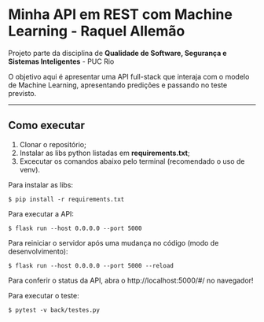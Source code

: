 # Minha API em REST com Machine Learning - Raquel Allemão

Projeto parte da disciplina de **Qualidade de Software, Segurança e Sistemas Inteligentes** - PUC Rio

O objetivo aqui é apresentar uma API full-stack que interaja com o modelo de Machine Learning, apresentando predições e passando no teste previsto.

---
## Como executar

1. Clonar o repositório;
2. Instalar as libs python listadas em **requirements.txt**;
3. Excecutar os comandos abaixo pelo terminal (recomendado o uso de venv).

Para instalar as libs:

``` $ pip install -r requirements.txt ```

Para executar a API:

``` $ flask run --host 0.0.0.0 --port 5000 ```

Para reiniciar o servidor após uma mudança no código (modo de desenvolvimento):

``` $ flask run --host 0.0.0.0 --port 5000 --reload ```

Para conferir o status da API, abra o http://localhost:5000/#/ no navegador!

Para executar o teste:

``` $ pytest -v back/testes.py ```
